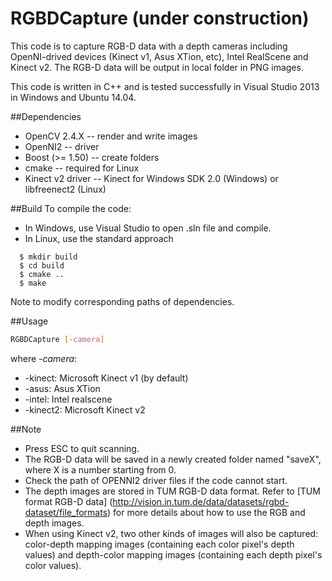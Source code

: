 # RGBDCapture (under construction)
This code is to capture RGB-D data with a depth cameras including OpenNI-drived devices (Kinect v1, Asus XTion, etc), Intel RealScene and Kinect v2. The RGB-D data will be output in local folder in PNG images.

This code is written in C++ and is tested successfully in Visual Studio 2013 in Windows and Ubuntu 14.04.

##Dependencies
- OpenCV 2.4.X -- render and write images
- OpenNI2 -- driver
- Boost (>= 1.50) -- create folders
- cmake -- required for Linux
- Kinect v2 driver -- Kinect for Windows SDK 2.0 (Windows) or libfreenect2 (Linux)

##Build
To compile the code:
* In Windows, use Visual Studio to open .sln file and compile.
* In Linux, use the standard approach
```
  $ mkdir build
  $ cd build
  $ cmake ..
  $ make
```
Note to modify corresponding paths of dependencies.


##Usage
```bash
RGBDCapture [-camera]
```
where *-camera*:
* -kinect: Microsoft Kinect v1 (by default)
* -asus: Asus XTion
* -intel: Intel realscene
* -kinect2: Microsoft Kinect v2

##Note
* Press ESC to quit scanning.
* The RGB-D data will be saved in a newly created folder named "saveX", where X is a number starting from 0.
* Check the path of OPENNI2 driver files if the code cannot start.
* The depth images are stored in TUM RGB-D data format. Refer to [TUM format RGB-D data] (http://vision.in.tum.de/data/datasets/rgbd-dataset/file_formats) for more details about how to use the RGB and depth images.
* When using Kinect v2, two other kinds of images will also be captured: color-depth mapping images (containing each color pixel's depth values) and depth-color mapping images (containing each depth pixel's color values).
